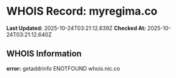 # WHOIS Record: myregima.co

**Last Updated:** 2025-10-24T03:21:12.639Z
**Checked At:** 2025-10-24T03:21:12.640Z

## WHOIS Information

**error:** getaddrinfo ENOTFOUND whois.nic.co


